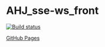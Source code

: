 # AHJ_sse-ws_front

[![Build status](https://ci.appveyor.com/api/projects/status/mmofyulfsbsd6rum?svg=true)](https://ci.appveyor.com/project/CoolPaK/ahj-sse-ws-front)

[GitHub Pages](https://coolpak.github.io/ahj_sse-ws_front/)